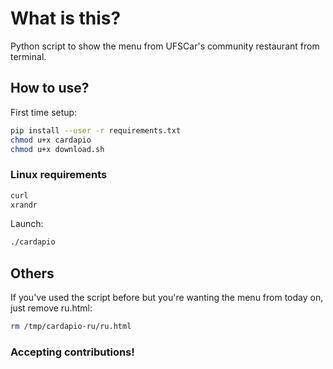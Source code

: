 # What is this?
Python script to show the menu from UFSCar's community restaurant from terminal.

## How to use?
First time setup:
```bash
pip install --user -r requirements.txt
chmod u+x cardapio
chmod u+x download.sh
```

### Linux requirements
```bash
curl
xrandr
```

Launch:
```bash
./cardapio
```

## Others
If you've used the script before but you're wanting the menu from today on, just remove ru.html:
```bash
rm /tmp/cardapio-ru/ru.html
```

### Accepting contributions!

